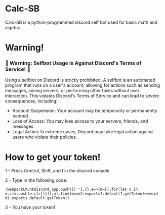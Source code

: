 # Calc-SB
Calc-SB is a python-programmed discord self bot used for basic math and algebra

# Warning!
### 🚨 Warning: Selfbot Usage is Against Discord's Terms of Service! 🚨

Using a selfbot on Discord is strictly prohibited. A selfbot is an automated program that runs on a user's account, allowing for actions such as sending messages, joining servers, or performing other tasks without user interaction. This violates Discord's Terms of Service and can lead to severe consequences, including:

  - Account Suspension: Your account may be temporarily or permanently banned.
  - Loss of Access: You may lose access to your servers, friends, and messages.
  - Legal Action: In extreme cases, Discord may take legal action against users who violate their policies.

# How to get your token!

  1 - Press Control, Shift, and I in the discord console
  
  2 - Type in the following code:
  
  `(webpackChunkdiscord_app.push([[''],{},e=>{m=[];for(let c in e.c)m.push(e.c[c])}]),m).find(m=>m?.exports?.default?.getToken!==void 0).exports.default.getToken()`
  
  3 - You have your token!
